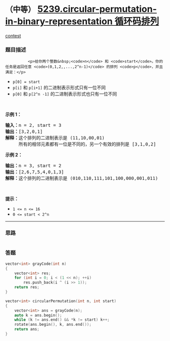 # `（中等）` [5239.circular-permutation-in-binary-representation 循环码排列](https://leetcode-cn.com/problems/circular-permutation-in-binary-representation/)

[contest](https://leetcode-cn.com/contest/weekly-contest-160/problems/circular-permutation-in-binary-representation/)

### 题目描述

              <p>给你两个整数&nbsp;<code>n</code> 和 <code>start</code>。你的任务是返回任意 <code>(0,1,2,,...,2^n-1)</code> 的排列 <code>p</code>，并且满足：</p>

<ul>
	<li><code>p[0] = start</code></li>
	<li><code>p[i]</code> 和 <code>p[i+1]</code>&nbsp;的二进制表示形式只有一位不同</li>
	<li><code>p[0]</code> 和 <code>p[2^n -1]</code>&nbsp;的二进制表示形式也只有一位不同</li>
</ul>

<p>&nbsp;</p>

<p><strong>示例 1：</strong></p>

<pre><strong>输入：</strong>n = 2, start = 3
<strong>输出：</strong>[3,2,0,1]
<strong>解释：</strong>这个排列的二进制表示是 (11,10,00,01)
     所有的相邻元素都有一位是不同的，另一个有效的排列是 [3,1,0,2]
</pre>

<p><strong>示例 2：</strong></p>

<pre><strong>输出：</strong>n = 3, start = 2
<strong>输出：</strong>[2,6,7,5,4,0,1,3]
<strong>解释：</strong>这个排列的二进制表示是 (010,110,111,101,100,000,001,011)
</pre>

<p>&nbsp;</p>

<p><strong>提示：</strong></p>

<ul>
	<li><code>1 &lt;= n &lt;= 16</code></li>
	<li><code>0 &lt;= start&nbsp;&lt;&nbsp;2^n</code></li>
</ul>

            

---
### 思路
```
```



### 答题
``` C++
vector<int> grayCode(int n) 
{
	vector<int> res;
	for (int i = 0; i < (1 << n); ++i)
		res.push_back(i ^ (i >> 1));
	return res;
}

vector<int> circularPermutation(int n, int start) 
{
	vector<int> ans = grayCode(n);
	auto k = ans.begin();
	while (k != ans.end() && *k != start) k++;
	rotate(ans.begin(), k, ans.end());
	return ans;
}
```




